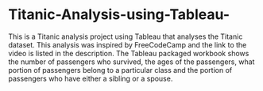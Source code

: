 # Titanic-Analysis-using-Tableau-
This is a Titanic analysis project using Tableau that analyses the Titanic dataset. This analysis was inspired by FreeCodeCamp and the link to the video is listed in the description. The Tableau packaged workbook shows the number of passengers who survived, the ages of the passengers, what portion of passengers belong to a particular class and the portion of passengers who have either a sibling or a spouse. 
